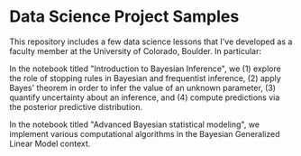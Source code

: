 # Data Science Project Samples
This repository includes a few data science lessons that I've developed as a faculty member at the University of Colorado, Boulder. In particular:

In the notebook titled "Introduction to Bayesian Inference", we (1) explore the role of stopping rules in Bayesian and frequentist inference, (2) apply Bayes' theorem in order to infer the value of an unknown parameter, (3) quantify uncertainty about an inference, and (4) compute predictions via the posterior predictive distribution.

In the notebook titled "Advanced Bayesian statistical modeling", we implement various computational algorithms in the Bayesian Generalized Linear Model context. 

